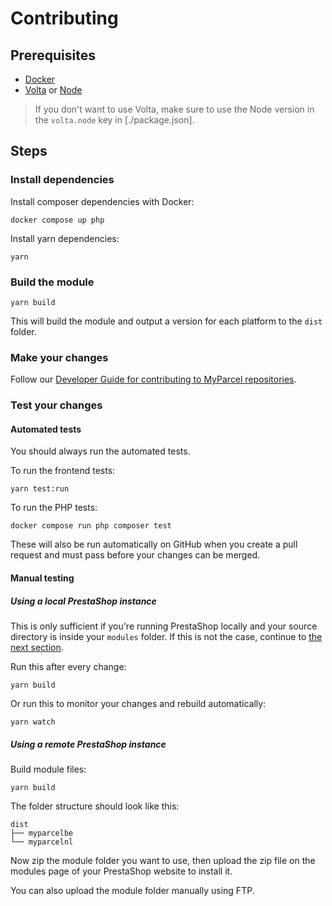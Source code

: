 # Contributing

## Prerequisites

- [Docker]
- [Volta] or [Node]

> If you don't want to use Volta, make sure to use the Node version in the `volta.node` key in [./package.json].

## Steps

### Install dependencies

Install composer dependencies with Docker:

```shell
docker compose up php
```

Install yarn dependencies:

```shell
yarn
```

### Build the module

```shell
yarn build
```

This will build the module and output a version for each platform to the `dist` folder.

### Make your changes

Follow our [Developer Guide for contributing to MyParcel repositories].

### Test your changes

#### Automated tests

You should always run the automated tests.

To run the frontend tests:

```shell
yarn test:run
```

To run the PHP tests:

```shell
docker compose run php composer test
```

These will also be run automatically on GitHub when you create a pull request and must pass before your changes can be merged.

#### Manual testing

##### Using a local PrestaShop instance

This is only sufficient if you're running PrestaShop locally and your source directory is inside your `modules` folder. If this is not the case, continue to [the next section](#using-a-remote-prestashop-instance).

Run this after every change:

```shell
yarn build
```

Or run this to monitor your changes and rebuild automatically:

```shell
yarn watch
```

##### Using a remote PrestaShop instance

Build module files:

```shell
yarn build
```

The folder structure should look like this:

```
dist
├── myparcelbe
└── myparcelnl
```

Now zip the module folder you want to use, then upload the zip file on the modules page of your PrestaShop website to install it.

You can also upload the module folder manually using FTP.

[Developer Guide for contributing to MyParcel repositories ]: https://github.com/myparcelnl/developer/blob/main/DEVELOPERS.md#developer-guide-for-contributing-to-myparcel-repositories
[conventional commits]: https://www.conventionalcommits.org/
[docker]: https://www.docker.com/
[eslint]: https://eslint.org/
[volta]: https://volta.sh/
[node]: https://nodejs.org/
